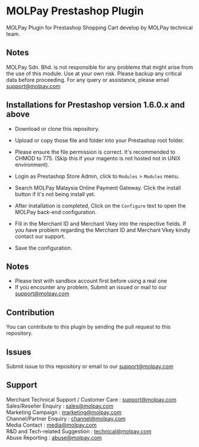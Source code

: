 MOLPay Prestashop Plugin
=====================

MOLPay Plugin for Prestashop Shopping Cart develop by MOLPay technical team.


Notes
-----

MOLPay Sdn. Bhd. is not responsible for any problems that might arise from the use of this module. 
Use at your own risk. Please backup any critical data before proceeding. For any query or 
assistance, please email support@molpay.com 


Installations for Prestashop version 1.6.0.x and above
------------------------------------------------------

- Download or clone this repository.

- Upload or copy those file and folder into your Prestashop root folder.

- Please ensure the file permission is correct. It's recommended to CHMOD to 775.
(Skip this if your magento is not hosted not in UNIX environment).

- Login as Prestashop Store Admin, click to `Modules` > `Modules` menu.

- Search MOLPay Malaysia Online Payment Gateway. Click the install button if it's not being install yet.

- After installation is completed, Click on the `Configure` text to open the MOLPay back-end configuration.

- Fill in the Merchant ID and Merchant Vkey into the respective fields. If you have problem regarding the Merchant ID and Merchant Vkey kindly contact our support.

- Save the configuration.

## Notes

* Please test with sandbox account first before using a real one
* If you encounter any problem, Submit an issued or mail to our support@molpay.com


Contribution
------------

You can contribute to this plugin by sending the pull request to this repository.


Issues
------------

Submit issue to this repository or email to our support@molpay.com


Support
-------

Merchant Technical Support / Customer Care : support@molpay.com <br>
Sales/Reseller Enquiry : sales@molpay.com <br>
Marketing Campaign : marketing@molpay.com <br>
Channel/Partner Enquiry : channel@molpay.com <br>
Media Contact : media@molpay.com <br>
R&D and Tech-related Suggestion : technical@molpay.com <br>
Abuse Reporting : abuse@molpay.com
